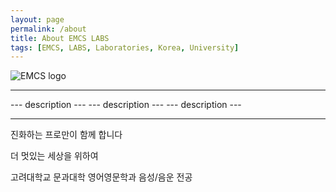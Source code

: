 ```yaml
---
layout: page
permalink: /about
title: About EMCS LABS
tags: [EMCS, LABS, Laboratories, Korea, University]
---
```


  <img src="{{ site.url }}/images/logo_wide.png" alt="EMCS logo"> 


-------------------

--- description ---
--- description ---
--- description ---

-------------------


진화하는 프로만이 함께 합니다

더 멋있는 세상을 위하여

고려대학교 문과대학 영어영문학과 음성/음운 전공

